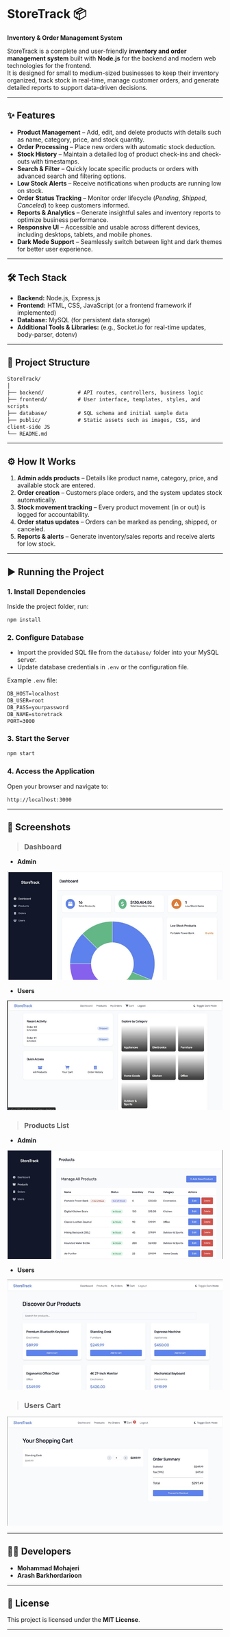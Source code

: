 # StoreTrack 📦
**Inventory & Order Management System**

StoreTrack is a complete and user-friendly **inventory and order management system** built with **Node.js** for the backend and modern web technologies for the frontend.  
It is designed for small to medium-sized businesses to keep their inventory organized, track stock in real-time, manage customer orders, and generate detailed reports to support data-driven decisions.

---

## ✨ Features
- **Product Management** – Add, edit, and delete products with details such as name, category, price, and stock quantity.
- **Order Processing** – Place new orders with automatic stock deduction.
- **Stock History** – Maintain a detailed log of product check-ins and check-outs with timestamps.
- **Search & Filter** – Quickly locate specific products or orders with advanced search and filtering options.
- **Low Stock Alerts** – Receive notifications when products are running low on stock.
- **Order Status Tracking** – Monitor order lifecycle (*Pending*, *Shipped*, *Canceled*) to keep customers informed.
- **Reports & Analytics** – Generate insightful sales and inventory reports to optimize business performance.
- **Responsive UI** – Accessible and usable across different devices, including desktops, tablets, and mobile phones.
- **Dark Mode Support** – Seamlessly switch between light and dark themes for better user experience.


---

## 🛠 Tech Stack
- **Backend:** Node.js, Express.js
- **Frontend:** HTML, CSS, JavaScript (or a frontend framework if implemented)
- **Database:** MySQL (for persistent data storage)
- **Additional Tools & Libraries:** (e.g., Socket.io for real-time updates, body-parser, dotenv)

---

## 📂 Project Structure
```
StoreTrack/
│
├── backend/           # API routes, controllers, business logic
├── frontend/          # User interface, templates, styles, and scripts
├── database/          # SQL schema and initial sample data
├── public/            # Static assets such as images, CSS, and client-side JS
└── README.md
```

---

## ⚙ How It Works
1. **Admin adds products** – Details like product name, category, price, and available stock are entered.
2. **Order creation** – Customers place orders, and the system updates stock automatically.
3. **Stock movement tracking** – Every product movement (in or out) is logged for accountability.
4. **Order status updates** – Orders can be marked as pending, shipped, or canceled.
5. **Reports & alerts** – Generate inventory/sales reports and receive alerts for low stock.

---

## ▶ Running the Project

### 1. Install Dependencies
Inside the project folder, run:
```bash
npm install
```

### 2. Configure Database
- Import the provided SQL file from the `database/` folder into your MySQL server.
- Update database credentials in `.env` or the configuration file.

Example `.env` file:
```env
DB_HOST=localhost
DB_USER=root
DB_PASS=yourpassword
DB_NAME=storetrack
PORT=3000
```

### 3. Start the Server
```bash
npm start
```

### 4. Access the Application
Open your browser and navigate to:
```
http://localhost:3000
```

---

## 📸 Screenshots
> ### Dashboard
- **Admin**

![Dashboard Screenshot](images\admin-dashbord-extend.jpg)

- **Users**  

![Dashboard Screenshot](images\user-dashbord.jpg)

>### Products List
- **Admin**

![Dashboard Screenshot](images\admin-product.jpg)

- **Users**  

![Dashboard Screenshot](images\user-products.jpg)

>### Users Cart

![Dashboard Screenshot](images\user-carts.jpg)


---

## 👨‍💻 Developers
- **Mohammad Mohajeri**  
- **Arash Barkhordarioon**  

---

## 📜 License
This project is licensed under the **MIT License**.

---
